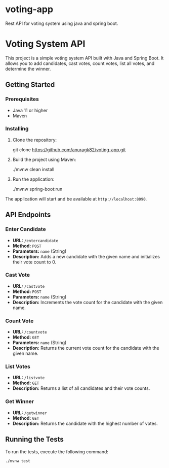 # voting-app
Rest API for voting system using java and spring boot.
# Voting System API

This project is a simple voting system API built with Java and Spring Boot. It allows you to add candidates, cast votes, count votes, list all votes, and determine the winner.

## Getting Started

### Prerequisites

- Java 11 or higher
- Maven

### Installing

1. Clone the repository:
   
    git clone https://github.com/anuragk82/voting-app.git
   

2. Build the project using Maven:
   
    ./mvnw clean install
   

3. Run the application:
   
    ./mvnw spring-boot:run
    

The application will start and be available at `http://localhost:8090`.

## API Endpoints

### Enter Candidate

- **URL:** `/entercandidate`
- **Method:** `POST`
- **Parameters:** `name` (String)
- **Description:** Adds a new candidate with the given name and initializes their vote count to 0.

  

### Cast Vote

- **URL:** `/castvote`
- **Method:** `POST`
- **Parameters:** `name` (String)
- **Description:** Increments the vote count for the candidate with the given name.


### Count Vote

- **URL:** `/countvote`
- **Method:** `GET`
- **Parameters:** `name` (String)
- **Description:** Returns the current vote count for the candidate with the given name.


### List Votes

- **URL:** `/listvote`
- **Method:** `GET`
- **Description:** Returns a list of all candidates and their vote counts.


### Get Winner

- **URL:** `/getwinner`
- **Method:** `GET`
- **Description:** Returns the candidate with the highest number of votes.


## Running the Tests

To run the tests, execute the following command:
```sh
./mvnw test

